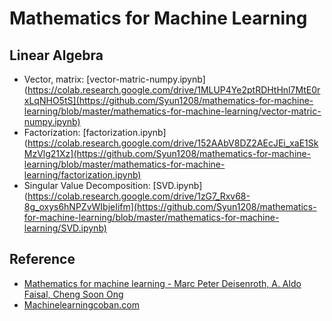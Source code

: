 # Mathematics for Machine Learning

## Linear Algebra
- Vector, matrix: [vector-matric-numpy.ipynb](https://colab.research.google.com/drive/1MLUP4Ye2ptRDHtHnl7MtE0rxLqNHO5tS](https://github.com/Syun1208/mathematics-for-machine-learning/blob/master/mathematics-for-machine-learning/vector-matric-numpy.ipynb)
- Factorization: [factorization.ipynb](https://colab.research.google.com/drive/152AAbV8DZ2AEcJEi_xaE1SkMzVlg21Xz](https://github.com/Syun1208/mathematics-for-machine-learning/blob/master/mathematics-for-machine-learning/factorization.ipynb)
- Singular Value Decomposition: [SVD.ipynb](https://colab.research.google.com/drive/1zG7_Rxv68-8g_oxys6hNPZvWIbjeIifm](https://github.com/Syun1208/mathematics-for-machine-learning/blob/master/mathematics-for-machine-learning/SVD.ipynb)

## Reference
- [Mathematics for machine learning - Marc Peter Deisenroth, A. Aldo Faisal, Cheng Soon Ong](https://mml-book.github.io/book/mml-book.pdf?fbclid=IwAR0NGmp2RFIeXWv0glV4NdkMhdGodfB8zXiiFuCCPGa6zr-Y9HpKwU0HeRE)
- [Machinelearningcoban.com](https://machinelearningcoban.com/)
